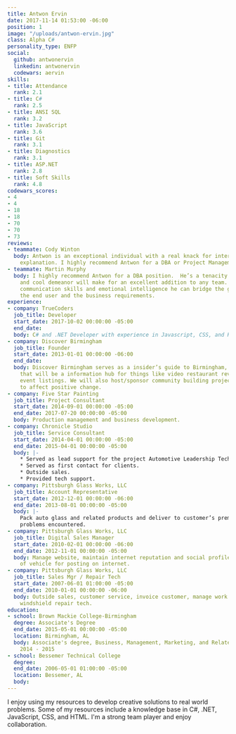 ```yaml
---
title: Antwon Ervin
date: 2017-11-14 01:53:00 -06:00
position: 1
image: "/uploads/antwon-ervin.jpg"
class: Alpha C#
personality_type: ENFP
social:
  github: antwonervin
  linkedin: antwonervin
  codewars: aervin
skills:
- title: Attendance
  rank: 2.1
- title: C#
  rank: 2.5
- title: ANSI SQL
  rank: 3.2
- title: JavaScript
  rank: 3.6
- title: Git
  rank: 3.1
- title: Diagnostics
  rank: 3.1
- title: ASP.NET
  rank: 2.8
- title: Soft Skills
  rank: 4.8
codewars_scores:
- 4
- 4
- 18
- 18
- 70
- 70
- 73
reviews:
- teammate: Cody Winton
  body: Antwon is an exceptional individual with a real knack for interaction and
    explanation. I highly recommend Antwon for a DBA or Project Management role.
- teammate: Martin Murphy
  body: I highly recommend Antwon for a DBA position.  He’s a tenacity with problems
    and cool demeanor will make for an excellent addition to any team.  With natural
    communication skills and emotional intelligence he can bridge the gap between
    the end user and the business requirements.
experience:
- company: TrueCoders
  job_title: Developer
  start_date: 2017-10-02 00:00:00 -05:00
  end_date: 
  body: C# and .NET Developer with experience in Javascript, CSS, and HTML.
- company: Discover Birmingham
  job_title: Founder
  start_date: 2013-01-01 00:00:00 -06:00
  end_date: 
  body: Discover Birmingham serves as a insider’s guide to Birmingham, AL. A tool
    that will be a information hub for things like video restaurant reviews and local
    event listings. We will also host/sponsor community building projects around Birmingham
    to affect positive change.
- company: Five Star Painting
  job_title: Project Consultant
  start_date: 2014-09-01 00:00:00 -05:00
  end_date: 2017-07-20 00:00:00 -05:00
  body: Production management and business development.
- company: Chronicle Studio
  job_title: Service Consultant
  start_date: 2014-04-01 00:00:00 -05:00
  end_date: 2015-04-01 00:00:00 -05:00
  body: |-
    * Served as lead support for the project Automotive Leadership Technology.
    * Served as first contact for clients.
    * Outside sales.
    * Provided tech support.
- company: Pittsburgh Glass Works, LLC
  job_title: Account Representative
  start_date: 2012-12-01 00:00:00 -06:00
  end_date: 2013-08-01 00:00:00 -05:00
  body: |-
    Pack auto glass and related products and deliver to customer’s premises. Drive employee owned vehicle to deliver customer orders in good working condition. Perform pre-trip examination of all glass products. Document and keep record of information on pick ups and deliveries, automobile mileage, fuel costs and any
    problems encountered.
- company: Pittsburgh Glass Works, LLC
  job_title: Digital Sales Manager
  start_date: 2010-02-01 00:00:00 -06:00
  end_date: 2012-11-01 00:00:00 -05:00
  body: Manage website, maintain internet reputation and social profiles. Take photos
    of vehicle for posting on internet.
- company: Pittsburgh Glass Works, LLC
  job_title: Sales Mgr / Repair Tech
  start_date: 2007-06-01 01:00:00 -05:00
  end_date: 2010-01-01 00:00:00 -06:00
  body: Outside sales, customer service, invoice customer, manage work flow, dispatch,
    windshield repair tech.
education:
- school: Brown Mackie College-Birmingham
  degree: Associate's Degree
  end_date: 2015-05-01 00:00:00 -05:00
  location: Birmingham, AL
  body: Associate's degree, Business, Management, Marketing, and Related Support Services,
    2014 - 2015
- school: Bessemer Technical College
  degree: 
  end_date: 2006-05-01 01:00:00 -05:00
  location: Bessemer, AL
  body: 
---
```


I enjoy using my resources to develop creative solutions to real world problems. Some of my resources include a knowledge base in C#, .NET, JavaScript, CSS, and HTML. I'm a strong team player and enjoy collaboration.